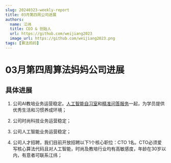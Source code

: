 ```yaml
---
slug: 20240323-weekly-report
title: 03月第四周公司进展
authors:
  name: 江纬
  title: CEO & 创始人
  url: https://github.com/weijiang2023
  image_url: https://github.com/weijiang2023.png
tags: [算法妈妈]
---
```


# 03月第四周算法妈妈公司进展
## 具体进展

1. 公司AI教培业务运营稳定。[人工智能自习室](https://www.algmon.com/docs/space.for.education)和[精准问答服务](https://www.algmon.com/docs/precise-ir/intro)一起，为学员提供优秀生活和习惯养成环境；

2. 公司时尚科技业务运营稳定；

3. 公司人工智能业务运营稳定；

4. 公司人才招聘，我们目前开放招聘以下1个核心职位：CTO 1名。CTO必须爱写核心算法代码且对人工智能，时尚及教培行业均有高敏感度，年龄在30岁以内，有意者可联系江纬；